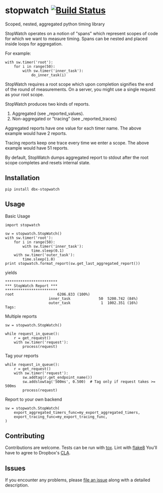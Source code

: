 # stopwatch [![Build Status](https://travis-ci.org/dropbox/stopwatch.svg?branch=master)](https://travis-ci.org/dropbox/stopwatch)
Scoped, nested, aggregated python timing library

StopWatch operates on a notion of "spans" which represent scopes of code for which we
want to measure timing. Spans can be nested and placed inside loops for aggregation.

For example:
```
with sw.timer('root'):
    for i in range(50):
        with sw.timer('inner_task'):
            do_inner_task(i)
```

StopWatch requires a root scope which upon completion signifies the end of the round
of measurements. On a server, you might use a single request as your root scope.

StopWatch produces two kinds of reports.
1) Aggregated (see _reported_values).
2) Non-aggregated or "tracing" (see _reported_traces)

Aggregated reports have one value for each timer name. The above example would have 2 reports.

Tracing reports keep one trace every time we enter a scope. The above example would
have 51 reports.

By default, StopWatch dumps aggregated report to stdout after the root scope completes and
resets internal state.

Installation
------------

```
pip install dbx-stopwatch
```

Usage
-----

Basic Usage
```
import stopwatch

sw = stopwatch.StopWatch()
with sw.timer('root'):
    for i in range(50):
        with sw.timer('inner_task'):
            time.sleep(0.1)
    with sw.timer('outer_task'):
        time.sleep(1.0)
print stopwatch.format_report(sw.get_last_aggregated_report())
```
yields
```
************************
*** StopWatch Report ***
************************
root                    6206.833 (100%)
                    inner_task             50  5200.742 (84%)
                    outer_task              1  1002.351 (16%)
Tags:
```
Multiple reports
```
sw = stopwatch.StopWatch()

while request_in_queue():
    r = get_request()
    with sw.timer('request'):
        process(request)
```
Tag your reports
```
while request_in_queue():
    r = get_request()
    with sw.timer('request'):
        sw.addtag(r.get_endpoint_name())
        sw.addslowtag('500ms', 0.500)  # Tag only if request takes >= 500ms
        process(request)
```
Report to your own backend
```
sw = stopwatch.StopWatch(
    export_aggregated_timers_func=my_export_aggregated_timers,
    export_tracing_func=my_export_tracing_func,
)
```

Contributing
------------
Contributions are welcome. Tests can be run with [tox][tox]. Lint with [flake8][flake8]
You'll have to agree to Dropbox's [CLA][CLA].

Issues
------
If you encounter any problems, please [file an issue][issues] along with a detailed description.

[flake8]: https://flake8.readthedocs.org/en/latest/
[issues]: https://github.com/dropbox/stopwatch/issues
[tox]: https://tox.readthedocs.org/en/latest/
[CLA]: https://opensource.dropbox.com/cla/
